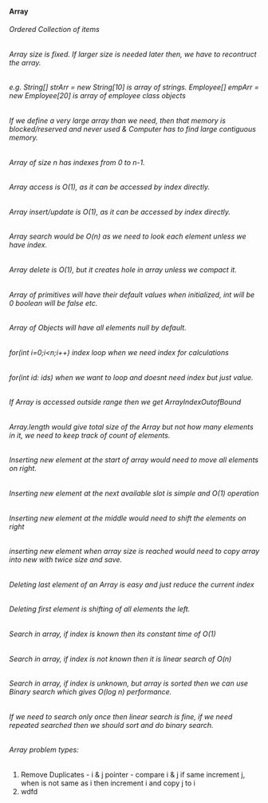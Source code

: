 #### Array
###### Ordered Collection of items
###### Array size is fixed. If larger size is needed later then, we have to recontruct the array.
###### e.g. String[] strArr = new String[10] is array of strings. Employee[] empArr = new Employee[20] is array of employee class objects
###### If we define a very large array than we need, then that memory is blocked/reserved and never used & Computer has to find large contiguous memory.
###### Array of size n has indexes from 0 to n-1. 
###### Array access is O(1), as it can be accessed by index directly.
###### Array insert/update is O(1), as it can be accessed by index directly.
###### Array search would be O(n) as we need to look each element unless we have index.
###### Array delete is O(1), but it creates hole in array unless we compact it.
###### Array of primitives will have their default values when initialized, int will be 0 boolean will be false etc.
###### Array of Objects will have all elements null by default.
###### for(int i=0;i<n;i++) index loop when we need index for calculations
###### for(int id: ids) when we want to loop and doesnt need index but just value.
###### If Array is accessed outside range then we get ArrayIndexOutofBound
###### Array.length would give total size of the Array but not how many elements in it, we need to keep track of count of elements.
###### Inserting new element at the start of array would need to move all elements on right. 
###### Inserting new element at the next available slot is simple and O(1) operation
###### Inserting new element at the middle would need to shift the elements on right
###### inserting new element when array size is reached would need to copy array into new with twice size and save.
###### Deleting last element of an Array is easy and just reduce the current index
###### Deleting first element is shifting of all elements the left.
###### Search in array, if index is known then its constant time of O(1)
###### Search in array, if index is not known then it is linear search of O(n)
###### Search in array, if index is unknown, but array is sorted then we can use Binary search which gives O(log n) performance.
###### If we need to search only once then linear search is fine, if we need repeated searched then we should sort and do binary search.
###### Array problem types:
1. Remove Duplicates - i & j pointer - compare i & j if same increment j, when is not same as i then increment i and copy j to i
2. wdfd



